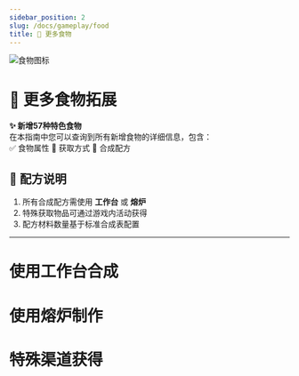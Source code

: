 ```yaml
---
sidebar_position: 2
slug: /docs/gameplay/food
title: 🍔 更多食物
---
```


<div className="food-header">

![食物图标](/img/food/food.png)

# 🍳 **更多食物拓展**  
**✨ 新增57种特色食物**  
在本指南中您可以查询到所有新增食物的详细信息，包含：  
✅ 食物属性 📌 获取方式 🔧 合成配方  

</div>

## 🧾 配方说明
1. 所有合成配方需使用 **工作台** 或 **熔炉**
2. 特殊获取物品可通过游戏内活动获得
3. 配方材料数量基于标准合成表配置

***

# **使用工作台合成**

<FoodCard
  title="培根"
  enName="bacon"
  hunger={4}
  saturation={3}
  source="craft"
  image="/img/resourcepack/food/hecheng/bacon.png"
  special="无"
/>

<FoodCard
  title="啤酒"
  enName="beer"
  hunger={4}
  saturation={3}
  source="craft"
  image="/img/resourcepack/food/hecheng/beer.png"
  special="无"
/>

<FoodCard
  title="珍珠奶茶"
  enName="bubble_tea"
  hunger={4}
  saturation={3}
  source="craft"
  image="/img/resourcepack/food/hecheng/bubble_tea.png"
  special="无"
/>

<FoodCard
  title="双份面包"
  enName="double_bread"
  hunger={4}
  saturation={3}
  source="craft"
  image="/img/resourcepack/food/hecheng/double_bread.png"
  special="无"
/>

<FoodCard
  title="派"
  enName="pie"
  hunger={4}
  saturation={3}
  source="craft"
  image="/img/resourcepack/food/hecheng/pie.png"
  special="无"
/>

<FoodCard
  title="奶酪"
  enName="cheese"
  hunger={4}
  saturation={3}
  source="craft"
  image="/img/resourcepack/food/hecheng/cheese.png"
  special="无"
/>

<FoodCard
  title="棉花糖"
  enName="candy_floss"
  hunger={4}
  saturation={3}
  source="craft"
  image="/img/resourcepack/food/hecheng/candy_floss.png"
  special="无"
/>

<FoodCard
  title="草莓甜甜圈"
  enName="strawberry_donuts"
  hunger={4}
  saturation={3}
  source="craft"
  image="/img/resourcepack/food/hecheng/strawberry_donuts.png"
  special="无"
/>

<FoodCard
  title="大火腿"
  enName="big_ham"
  hunger={4}
  saturation={3}
  source="craft"
  image="/img/resourcepack/food/hecheng/big_ham.png"
  special="无"
/>

<FoodCard
  title="酸菜肉片"
  enName="sauerkraut_meat_film"
  hunger={4}
  saturation={3}
  source="craft"
  image="/img/resourcepack/food/hecheng/sauerkraut_meat_film.png"
  special="无"
/>

<FoodCard
  title="蜂蜜罐"
  enName="Honey_claypots"
  hunger={4}
  saturation={3}
  source="craft"
  image="/img/resourcepack/food/hecheng/Honey_claypots.png"
  special="无"
/>

<FoodCard
  title="热狗"
  enName="hotdog"
  hunger={4}
  saturation={3}
  source="craft"
  image="/img/resourcepack/food/hecheng/hotdog.png"
  special="无"
/>

<FoodCard
  title="蒲公英沙拉"
  enName="dandelion_salad"
  hunger={4}
  saturation={3}
  source="craft"
  image="/img/resourcepack/food/hecheng/dandelion_salad.png"
  special="无"
/>

<FoodCard
  title="浆果沙拉"
  enName="berry_salad"
  hunger={4}
  saturation={3}
  source="craft"
  image="/img/resourcepack/food/hecheng/berry_salad.png"
  special="无"
/>

<FoodCard
  title="炖牛肉"
  enName="beef_stew"
  hunger={4}
  saturation={3}
  source="craft"
  image="/img/resourcepack/food/hecheng/beef_stew.png"
  special="无"
/>

<FoodCard
  title="海草沙拉"
  enName="seagrass_salad"
  hunger={4}
  saturation={3}
  source="craft"
  image="/img/resourcepack/food/hecheng/seagrass_salad.png"
  special="无"
/>

<FoodCard
  title="海洋拼盘"
  enName="ocean_medley"
  hunger={4}
  saturation={3}
  source="craft"
  image="/img/resourcepack/food/hecheng/ocean_medley.png"
  special="无"
/>

<FoodCard
  title="洞穴拼盘"
  enName="cave_medley"
  hunger={4}
  saturation={3}
  source="craft"
  image="/img/resourcepack/food/hecheng/cave_medley.png"
  special="无"
/>

<FoodCard
  title="胡萝卜糖"
  enName="carrot_candy"
  hunger={4}
  saturation={3}
  source="craft"
  image="/img/resourcepack/food/hecheng/carrot_candy.png"
  special="无"
/>

<FoodCard
  title="土豆糖"
  enName="potato_candy"
  hunger={4}
  saturation={3}
  source="craft"
  image="/img/resourcepack/food/hecheng/potato_candy.png"
  special="无"
/>

<FoodCard
  title="甘草糖"
  enName="grass_candy"
  hunger={4}
  saturation={3}
  source="craft"
  image="/img/resourcepack/food/hecheng/grass_candy.png"
  special="无"
/>

<FoodCard
  title="绯红糖"
  enName="crimson_candy"
  hunger={4}
  saturation={3}
  source="craft"
  image="/img/resourcepack/food/hecheng/crimson_candy.png"
  special="无"
/>

<FoodCard
  title="诡异糖"
  enName="warped_candy"
  hunger={4}
  saturation={3}
  source="craft"
  image="/img/resourcepack/food/hecheng/warped_candy.png"
  special="无"
/>

<FoodCard
  title="草莓冰淇淋"
  enName="strawberry_ice_cream"
  hunger={4}
  saturation={3}
  source="craft"
  image="/img/resourcepack/food/hecheng/strawberry_ice_cream.png"
  special="无"
/>

<FoodCard
  title="草莓巧克力冰淇淋"
  enName="strawberry_chocolate_ice_cream"
  hunger={4}
  saturation={3}
  source="craft"
  image="/img/resourcepack/food/hecheng/strawberry_chocolate_ice_cream.png"
  special="无"
/>

<FoodCard
  title="披萨"
  enName="pizza"
  hunger={4}
  saturation={3}
  source="craft"
  image="/img/resourcepack/food/hecheng/pizza.png"
  special="无"
/>

<FoodCard
  title="奶油纸杯蛋糕"
  enName="cream_cupcakes"
  hunger={4}
  saturation={3}
  source="craft"
  image="/img/resourcepack/food/hecheng/cream_cupcakes.png"
  special="无"
/>

<FoodCard
  title="豆腐"
  enName="tofu"
  hunger={4}
  saturation={3}
  source="craft"
  image="/img/resourcepack/food/hecheng/tofu.png"
  special="无"
/>

<FoodCard
  title="臭豆腐"
  enName="stinky_tofu"
  hunger={4}
  saturation={3}
  source="craft"
  image="/img/resourcepack/food/hecheng/stinky_tofu.png"
  special="无"
/>

<FoodCard
  title="玉米卷"
  enName="tacos"
  hunger={4}
  saturation={3}
  source="craft"
  image="/img/resourcepack/food/hecheng/tacos.png"
  special="无"
/>

<FoodCard
  title="爆米花"
  enName="popcorn"
  hunger={4}
  saturation={3}
  source="craft"
  image="/img/resourcepack/food/hecheng/popcorn.png"
  special="无"
/>

<FoodCard
  title="切开的仙人掌"
  enName="cut_cactus"
  hunger={4}
  saturation={3}
  source="craft"
  image="/img/resourcepack/food/hecheng/cut_cactus.png"
  special="无"
/>

<FoodCard
  title="粽子"
  enName="zongzi"
  hunger={4}
  saturation={3}
  source="craft"
  image="/img/resourcepack/food/hecheng/zongzi.png"
  special="无"
/>

<FoodCard
  title="寿司"
  enName="sushi"
  hunger={4}
  saturation={3}
  source="craft"
  image="/img/resourcepack/food/hecheng/sushi.png"
  special="无"
/>

<FoodCard
  title="叫花鸡"
  enName="beggars_style_chicken"
  hunger={4}
  saturation={3}
  source="craft"
  image="/img/resourcepack/food/hecheng/beggars_style_chicken.png"
  special="无"
/>

<FoodCard
  title="苦力怕饼干"
  enName="creeper_cookie"
  hunger={4}
  saturation={3}
  source="craft"
  image="/img/resourcepack/food/hecheng/creeper_cookie.png"
  special="无"
/>

<FoodCard
  title="棒棒糖"
  enName="lollipop"
  hunger={4}
  saturation={3}
  source="craft"
  image="/img/resourcepack/food/hecheng/lollipop.png"
  special="无"
/>

<FoodCard
  title="汉堡包"
  enName="hamburger"
  hunger={4}
  saturation={3}
  source="craft"
  image="/img/resourcepack/food/hecheng/hamburger.png"
  special="无"
/>

<FoodCard
  title="熔岩鸡"
  enName="lava_chicken"
  hunger={4}
  saturation={3}
  source="craft"
  image="/img/resourcepack/food/hecheng/lava_chicken.png"
  special="无"
/>

<FoodCard
  title="鱼汤"
  enName="fish_soup"
  hunger={4}
  saturation={3}
  source="craft"
  image="/img/resourcepack/food/hecheng/fish_soup.png"
  special="无"
/>

<FoodCard
  title="幽匿拼盘"
  enName="sculk_medley"
  hunger={4}
  saturation={3}
  source="craft"
  image="/img/resourcepack/food/hecheng/sculk_medley.png"
  special="无"
/>

<FoodCard
  title="甜浆果纸杯蛋糕"
  enName="sweet_berries_cupcake"
  hunger={4}
  saturation={3}
  source="craft"
  image="/img/resourcepack/food/hecheng/sweet_berries_cupcake.png"
  special="无"
/>

<FoodCard
  title="荧光浆果纸杯蛋糕"
  enName="glow_berries_cupcake"
  hunger={4}
  saturation={3}
  source="craft"
  image="/img/resourcepack/food/hecheng/glow_berries_cupcake.png"
  special="无"
/>

<FoodCard
  title="彩色蛋羹"
  enName="colorful_egg_custard"
  hunger={4}
  saturation={3}
  source="craft"
  image="/img/resourcepack/food/hecheng/colorful_egg_custard.png"
  special="无"
/>

# **使用熔炉制作**

<FoodCard
  title="煎乌龟蛋"
  enName="fried_turtle_egg"
  hunger={4}
  saturation={3}
  source="furnace"
  image="/img/resourcepack/food/hecheng/fried_turtle_egg.png"
  special="无"
/>

<FoodCard
  title="煎嗅探兽蛋"
  enName="fried_sniffer_egg"
  hunger={4}
  saturation={3}
  source="furnace"
  image="/img/resourcepack/food/hecheng/fried_sniffer_egg.png"
  special="无"
/>

<FoodCard
  title="煎龙蛋"
  enName="fried_dragon_egg"
  hunger={4}
  saturation={3}
  source="furnace"
  image="/img/resourcepack/food/hecheng/fried_dragon_egg.png"
  special="无"
/>

<FoodCard
  title="烤南瓜"
  enName="roasted_pumpkin"
  hunger={4}
  saturation={3}
  source="furnace"
  image="/img/resourcepack/food/hecheng/roasted_pumpkin.png"
  special="无"
/>

<FoodCard
  title="吐司"
  enName="toast"
  hunger={4}
  saturation={3}
  source="furnace"
  image="/img/resourcepack/food/hecheng/toast.png"
  special="无"
/>

<FoodCard
  title="煎蛋"
  enName="fried_egg"
  hunger={4}
  saturation={3}
  source="furnace"
  image="/img/resourcepack/food/hecheng/fried_egg.png"
  special="无"
/>

# **特殊渠道获得**

<FoodCard
  title="可口可乐"
  enName="coca_cola"
  hunger={4}
  saturation={3}
  source="special"
  image="/img/resourcepack/food/coca_cola.png"
  special="无"
/>

<FoodCard
  title="百事可乐"
  enName="pepsi_cola"
  hunger={4}
  saturation={3}
  source="special"
  image="/img/resourcepack/food/pepsi_cola.png"
  special="无"
/>

<FoodCard
  title="雪碧"
  enName="sprite"
  hunger={4}
  saturation={3}
  source="special"
  image="/img/resourcepack/food/sprite.png"
  special="无"
/>

<FoodCard
  title="芬达"
  enName="fanta"
  hunger={4}
  saturation={3}
  source="special"
  image="/img/resourcepack/food/fanta.png"
  special="无"
/>

<FoodCard
  title="草莓"
  enName="strawberry"
  hunger={4}
  saturation={3}
  source="special"
  image="/img/resourcepack/food/strawberry.png"
  special="无"
/>